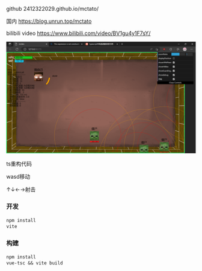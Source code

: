 
github 2412322029.github.io/mctato/

国内 https://blog.unrun.top/mctato

bilibili video https://www.bilibili.com/video/BV1gu4y1F7sY/

![image-20230213181816417](README.assets/image-20230213181816417.png)





ts重构代码

wasd移动

↑↓←→射击



### 开发

```bash
npm install
vite 
```



### 构建

```
npm install
vue-tsc && vite build
```



